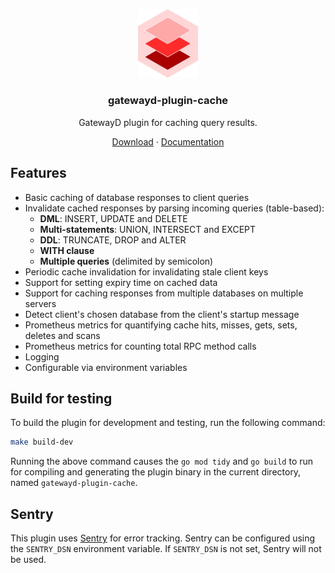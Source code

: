 <p align="center">
  <a href="https://docs.gatewayd.io/plugins/gatewayd-plugin-cache">
    <picture>
      <img alt="gatewayd-plugin-cache-logo" src="https://github.com/gatewayd-io/gatewayd-plugin-cache/blob/main/assets/gatewayd-plugin-cache-logo.png" width="96" />
    </picture>
  </a>
  <h3 align="center">gatewayd-plugin-cache</h3>
  <p align="center">GatewayD plugin for caching query results.</p>
</p>

<p align="center">
    <a href="https://github.com/gatewayd-io/gatewayd-plugin-cache/releases">Download</a> ·
    <a href="https://docs.gatewayd.io/plugins/gatewayd-plugin-cache">Documentation</a>
</p>

## Features

- Basic caching of database responses to client queries
- Invalidate cached responses by parsing incoming queries (table-based):
  - **DML**: INSERT, UPDATE and DELETE
  - **Multi-statements**: UNION, INTERSECT and EXCEPT
  - **DDL**: TRUNCATE, DROP and ALTER
  - **WITH clause**
  - **Multiple queries** (delimited by semicolon)
- Periodic cache invalidation for invalidating stale client keys
- Support for setting expiry time on cached data
- Support for caching responses from multiple databases on multiple servers
- Detect client's chosen database from the client's startup message
- Prometheus metrics for quantifying cache hits, misses, gets, sets, deletes and scans
- Prometheus metrics for counting total RPC method calls
- Logging
- Configurable via environment variables

## Build for testing

To build the plugin for development and testing, run the following command:

```bash
make build-dev
```

Running the above command causes the `go mod tidy` and `go build` to run for compiling and generating the plugin binary in the current directory, named `gatewayd-plugin-cache`.

## Sentry

This plugin uses [Sentry](https://sentry.io) for error tracking. Sentry can be configured using the `SENTRY_DSN` environment variable. If `SENTRY_DSN` is not set, Sentry will not be used.
